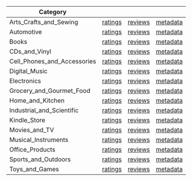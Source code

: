 | Category |  |  |  | 
 |----------|:-----:|:-----:|:-----:|
Arts_Crafts_and_Sewing | [ratings](https://ciir.cs.umass.edu/downloads/XMarket/DATA/cn/Arts_Crafts_and_Sewing/ratings_cn_Arts_Crafts_and_Sewing.txt) | [reviews](https://ciir.cs.umass.edu/downloads/XMarket/DATA/cn/Arts_Crafts_and_Sewing/reviews_cn_Arts_Crafts_and_Sewing.json) | [metadata](https://ciir.cs.umass.edu/downloads/XMarket/DATA/cn/Arts_Crafts_and_Sewing/metadata_cn_Arts_Crafts_and_Sewing.json) |  
Automotive | [ratings](https://ciir.cs.umass.edu/downloads/XMarket/DATA/cn/Automotive/ratings_cn_Automotive.txt) | [reviews](https://ciir.cs.umass.edu/downloads/XMarket/DATA/cn/Automotive/reviews_cn_Automotive.json) | [metadata](https://ciir.cs.umass.edu/downloads/XMarket/DATA/cn/Automotive/metadata_cn_Automotive.json) |  
Books | [ratings](https://ciir.cs.umass.edu/downloads/XMarket/DATA/cn/Books/ratings_cn_Books.txt) | [reviews](https://ciir.cs.umass.edu/downloads/XMarket/DATA/cn/Books/reviews_cn_Books.json) | [metadata](https://ciir.cs.umass.edu/downloads/XMarket/DATA/cn/Books/metadata_cn_Books.json) |  
CDs_and_Vinyl | [ratings](https://ciir.cs.umass.edu/downloads/XMarket/DATA/cn/CDs_and_Vinyl/ratings_cn_CDs_and_Vinyl.txt) | [reviews](https://ciir.cs.umass.edu/downloads/XMarket/DATA/cn/CDs_and_Vinyl/reviews_cn_CDs_and_Vinyl.json) | [metadata](https://ciir.cs.umass.edu/downloads/XMarket/DATA/cn/CDs_and_Vinyl/metadata_cn_CDs_and_Vinyl.json) |  
Cell_Phones_and_Accessories | [ratings](https://ciir.cs.umass.edu/downloads/XMarket/DATA/cn/Cell_Phones_and_Accessories/ratings_cn_Cell_Phones_and_Accessories.txt) | [reviews](https://ciir.cs.umass.edu/downloads/XMarket/DATA/cn/Cell_Phones_and_Accessories/reviews_cn_Cell_Phones_and_Accessories.json) | [metadata](https://ciir.cs.umass.edu/downloads/XMarket/DATA/cn/Cell_Phones_and_Accessories/metadata_cn_Cell_Phones_and_Accessories.json) |  
Digital_Music | [ratings](https://ciir.cs.umass.edu/downloads/XMarket/DATA/cn/Digital_Music/ratings_cn_Digital_Music.txt) | [reviews](https://ciir.cs.umass.edu/downloads/XMarket/DATA/cn/Digital_Music/reviews_cn_Digital_Music.json) | [metadata](https://ciir.cs.umass.edu/downloads/XMarket/DATA/cn/Digital_Music/metadata_cn_Digital_Music.json) |  
Electronics | [ratings](https://ciir.cs.umass.edu/downloads/XMarket/DATA/cn/Electronics/ratings_cn_Electronics.txt) | [reviews](https://ciir.cs.umass.edu/downloads/XMarket/DATA/cn/Electronics/reviews_cn_Electronics.json) | [metadata](https://ciir.cs.umass.edu/downloads/XMarket/DATA/cn/Electronics/metadata_cn_Electronics.json) |  
Grocery_and_Gourmet_Food | [ratings](https://ciir.cs.umass.edu/downloads/XMarket/DATA/cn/Grocery_and_Gourmet_Food/ratings_cn_Grocery_and_Gourmet_Food.txt) | [reviews](https://ciir.cs.umass.edu/downloads/XMarket/DATA/cn/Grocery_and_Gourmet_Food/reviews_cn_Grocery_and_Gourmet_Food.json) | [metadata](https://ciir.cs.umass.edu/downloads/XMarket/DATA/cn/Grocery_and_Gourmet_Food/metadata_cn_Grocery_and_Gourmet_Food.json) |  
Home_and_Kitchen | [ratings](https://ciir.cs.umass.edu/downloads/XMarket/DATA/cn/Home_and_Kitchen/ratings_cn_Home_and_Kitchen.txt) | [reviews](https://ciir.cs.umass.edu/downloads/XMarket/DATA/cn/Home_and_Kitchen/reviews_cn_Home_and_Kitchen.json) | [metadata](https://ciir.cs.umass.edu/downloads/XMarket/DATA/cn/Home_and_Kitchen/metadata_cn_Home_and_Kitchen.json) |  
Industrial_and_Scientific | [ratings](https://ciir.cs.umass.edu/downloads/XMarket/DATA/cn/Industrial_and_Scientific/ratings_cn_Industrial_and_Scientific.txt) | [reviews](https://ciir.cs.umass.edu/downloads/XMarket/DATA/cn/Industrial_and_Scientific/reviews_cn_Industrial_and_Scientific.json) | [metadata](https://ciir.cs.umass.edu/downloads/XMarket/DATA/cn/Industrial_and_Scientific/metadata_cn_Industrial_and_Scientific.json) |  
Kindle_Store | [ratings](https://ciir.cs.umass.edu/downloads/XMarket/DATA/cn/Kindle_Store/ratings_cn_Kindle_Store.txt) | [reviews](https://ciir.cs.umass.edu/downloads/XMarket/DATA/cn/Kindle_Store/reviews_cn_Kindle_Store.json) | [metadata](https://ciir.cs.umass.edu/downloads/XMarket/DATA/cn/Kindle_Store/metadata_cn_Kindle_Store.json) |  
Movies_and_TV | [ratings](https://ciir.cs.umass.edu/downloads/XMarket/DATA/cn/Movies_and_TV/ratings_cn_Movies_and_TV.txt) | [reviews](https://ciir.cs.umass.edu/downloads/XMarket/DATA/cn/Movies_and_TV/reviews_cn_Movies_and_TV.json) | [metadata](https://ciir.cs.umass.edu/downloads/XMarket/DATA/cn/Movies_and_TV/metadata_cn_Movies_and_TV.json) |  
Musical_Instruments | [ratings](https://ciir.cs.umass.edu/downloads/XMarket/DATA/cn/Musical_Instruments/ratings_cn_Musical_Instruments.txt) | [reviews](https://ciir.cs.umass.edu/downloads/XMarket/DATA/cn/Musical_Instruments/reviews_cn_Musical_Instruments.json) | [metadata](https://ciir.cs.umass.edu/downloads/XMarket/DATA/cn/Musical_Instruments/metadata_cn_Musical_Instruments.json) |  
Office_Products | [ratings](https://ciir.cs.umass.edu/downloads/XMarket/DATA/cn/Office_Products/ratings_cn_Office_Products.txt) | [reviews](https://ciir.cs.umass.edu/downloads/XMarket/DATA/cn/Office_Products/reviews_cn_Office_Products.json) | [metadata](https://ciir.cs.umass.edu/downloads/XMarket/DATA/cn/Office_Products/metadata_cn_Office_Products.json) |  
Sports_and_Outdoors | [ratings](https://ciir.cs.umass.edu/downloads/XMarket/DATA/cn/Sports_and_Outdoors/ratings_cn_Sports_and_Outdoors.txt) | [reviews](https://ciir.cs.umass.edu/downloads/XMarket/DATA/cn/Sports_and_Outdoors/reviews_cn_Sports_and_Outdoors.json) | [metadata](https://ciir.cs.umass.edu/downloads/XMarket/DATA/cn/Sports_and_Outdoors/metadata_cn_Sports_and_Outdoors.json) |  
Toys_and_Games | [ratings](https://ciir.cs.umass.edu/downloads/XMarket/DATA/cn/Toys_and_Games/ratings_cn_Toys_and_Games.txt) | [reviews](https://ciir.cs.umass.edu/downloads/XMarket/DATA/cn/Toys_and_Games/reviews_cn_Toys_and_Games.json) | [metadata](https://ciir.cs.umass.edu/downloads/XMarket/DATA/cn/Toys_and_Games/metadata_cn_Toys_and_Games.json) |  
